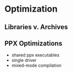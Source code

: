 # Optimization

## Libraries v. Archives

## <a name="ppx">PPX Optimizations</a>

  * shared ppx executables
  * single driver
  * mixed-mode compilation